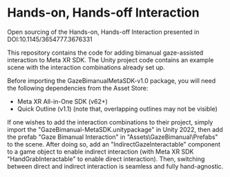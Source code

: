 # Hands-on, Hands-off Interaction
Open sourcing of the Hands-on, Hands-off Interaction presented in DOI:10.1145/3654777.3676331

This repository contains the code for adding bimanual gaze-assisted interaction to Meta XR SDK.
The Unity project code contains an example scene with the interaction combinations already set up.

Before importing the GazeBimanualMetaSDK-v1.0 package, you will need the following dependencies from the Asset Store:
 - Meta XR All-in-One SDK (v62+)
 - Quick Outline (v1.1) (note that, overlapping outlines may not be visible)

If one wishes to add the interaction combinations to their project, simply import the "GazeBimanual-MetaSDK.unitypackage" in Unity 2022, then add the prefab "Gaze Bimanual Interaction" in "Assets\GazeBimanual\Prefabs" to the scene. 
After doing so, add an "IndirectGazeInteractable" component to a game object to enable indirect interaction (with Meta XR SDK "HandGrabInteractable" to enable direct interaction).
Then, switching between direct and indirect interaction is seamless and fully hand-agnostic.
